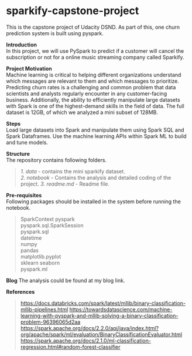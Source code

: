 # sparkify-capstone-project
This is the capstone project of Udacity DSND. As part of this, one churn prediction system is built using pyspark.

**Introduction** \
In this project, we will use PySpark to predict if a customer will cancel the subscription or not for a online music streaming company
called Sparkify. 

**Project Motivation** \
Machine learning is critical to helping different organizations understand which messages are relevant to them and which messages to prioritize. Predicting churn rates is a challenging and common problem that data scientists and analysts regularly encounter in any customer-facing business. Additionally, the ability to efficiently manipulate large datasets with Spark is one of the highest-demand skills in the field of data. The full dataset is 12GB, of which we analyzed a mini subset of 128MB.

**Steps** \
  Load large datasets into Spark and manipulate them using Spark SQL and Spark Dataframes.
  Use the machine learning APIs within Spark ML to build and tune models.
  
**Structure**\
The repository contains following folders.
>*1. data* - contains the mini sparkify dataset.\
>*2. notebook* - Contains the analysis and detailed coding of the project.
>*3. readme.md* - Readme file.

**Pre-requisites** \
  Following packages should be installed in the system before running the notebook.
  >SparkContext
  >pyspark\
  >pyspark.sql.SparkSession\
  >pyspark.sql\
  >datetime\
  >numpy\
  >pandas\
  >matplotlib.pyplot\
  >sklearn
  >seaborn\
  >pyspark.ml
  
  **Blog**
  The analysis could be found at my blog link.
  

**References**
  >https://docs.databricks.com/spark/latest/mllib/binary-classification-mllib-pipelines.html
  >https://towardsdatascience.com/machine-learning-with-pyspark-and-mllib-solving-a-binary-classification-problem-96396065d2aa
  >https://spark.apache.org/docs/2.2.0/api/java/index.html?org/apache/spark/ml/evaluation/BinaryClassificationEvaluator.html
  >https://spark.apache.org/docs/2.1.0/ml-classification-regression.html#random-forest-classifier
